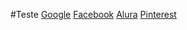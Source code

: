 #Teste
[Google](https://www.googgle.com/)
[Facebook](https://www.facebook.com/)
[Alura](https://www.alura.com.br/)
[Pinterest](https://br.pinterest.com/)
